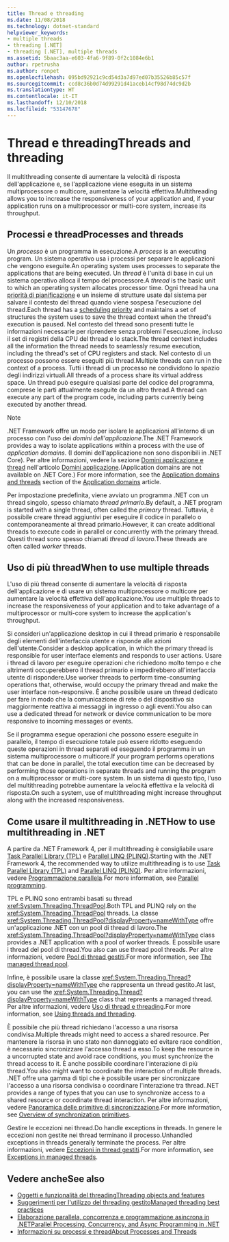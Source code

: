 ```yaml
---
title: Thread e threading
ms.date: 11/08/2018
ms.technology: dotnet-standard
helpviewer_keywords:
- multiple threads
- threading [.NET]
- threading [.NET], multiple threads
ms.assetid: 5baac3aa-e603-4fa6-9f89-0f2c1084e6b1
author: rpetrusha
ms.author: ronpet
ms.openlocfilehash: 095bd92921c9cd54d3a7d97ed07b35526b85c57f
ms.sourcegitcommit: ccd8c36b0d74d99291d41aceb14cf98d74dc9d2b
ms.translationtype: HT
ms.contentlocale: it-IT
ms.lasthandoff: 12/10/2018
ms.locfileid: "53147678"
---
```

# <a name="threads-and-threading"></a><span data-ttu-id="48855-102">Thread e threading</span><span class="sxs-lookup"><span data-stu-id="48855-102">Threads and threading</span></span>

<span data-ttu-id="48855-103">Il multithreading consente di aumentare la velocità di risposta dell'applicazione e, se l'applicazione viene eseguita in un sistema multiprocessore o multicore, aumentare la velocità effettiva.</span><span class="sxs-lookup"><span data-stu-id="48855-103">Multithreading allows you to increase the responsiveness of your application and, if your application runs on a multiprocessor or multi-core system, increase its throughput.</span></span>

## <a name="processes-and-threads"></a><span data-ttu-id="48855-104">Processi e thread</span><span class="sxs-lookup"><span data-stu-id="48855-104">Processes and threads</span></span>

<span data-ttu-id="48855-105">Un *processo* è un programma in esecuzione.</span><span class="sxs-lookup"><span data-stu-id="48855-105">A *process* is an executing program.</span></span> <span data-ttu-id="48855-106">Un sistema operativo usa i processi per separare le applicazioni che vengono eseguite.</span><span class="sxs-lookup"><span data-stu-id="48855-106">An operating system uses processes to separate the applications that are being executed.</span></span> <span data-ttu-id="48855-107">Un *thread* è l'unità di base in cui un sistema operativo alloca il tempo del processore.</span><span class="sxs-lookup"><span data-stu-id="48855-107">A *thread* is the basic unit to which an operating system allocates processor time.</span></span> <span data-ttu-id="48855-108">Ogni thread ha una [priorità di pianificazione](scheduling-threads.md) e un insieme di strutture usate dal sistema per salvare il contesto del thread quando viene sospesa l'esecuzione del thread.</span><span class="sxs-lookup"><span data-stu-id="48855-108">Each thread has a [scheduling priority](scheduling-threads.md) and maintains a set of structures the system uses to save the thread context when the thread's execution is paused.</span></span> <span data-ttu-id="48855-109">Nel contesto del thread sono presenti tutte le informazioni necessarie per riprendere senza problemi l'esecuzione, incluso il set di registri della CPU del thread e lo stack.</span><span class="sxs-lookup"><span data-stu-id="48855-109">The thread context includes all the information the thread needs to seamlessly resume execution, including the thread's set of CPU registers and stack.</span></span> <span data-ttu-id="48855-110">Nel contesto di un processo possono essere eseguiti più thread.</span><span class="sxs-lookup"><span data-stu-id="48855-110">Multiple threads can run in the context of a process.</span></span> <span data-ttu-id="48855-111">Tutti i thread di un processo ne condividono lo spazio degli indirizzi virtuali.</span><span class="sxs-lookup"><span data-stu-id="48855-111">All threads of a process share its virtual address space.</span></span> <span data-ttu-id="48855-112">Un thread può eseguire qualsiasi parte del codice del programma, comprese le parti attualmente eseguite da un altro thread.</span><span class="sxs-lookup"><span data-stu-id="48855-112">A thread can execute any part of the program code, including parts currently being executed by another thread.</span></span>

> [!NOTE]
> <span data-ttu-id="48855-113">.NET Framework offre un modo per isolare le applicazioni all'interno di un processo con l'uso dei *domini dell'applicazione*.</span><span class="sxs-lookup"><span data-stu-id="48855-113">The .NET Framework provides a way to isolate applications within a process with the use of *application domains*.</span></span> <span data-ttu-id="48855-114">(I domini dell'applicazione non sono disponibili in .NET Core). Per altre informazioni, vedere la sezione [Domini applicazione e thread](../../framework/app-domains/application-domains.md#application-domains-and-threads) nell'articolo [Domini applicazione](../../framework/app-domains/application-domains.md).</span><span class="sxs-lookup"><span data-stu-id="48855-114">(Application domains are not available on .NET Core.) For more information, see the [Application domains and threads](../../framework/app-domains/application-domains.md#application-domains-and-threads) section of the [Application domains](../../framework/app-domains/application-domains.md) article.</span></span>

<span data-ttu-id="48855-115">Per impostazione predefinita, viene avviato un programma .NET con un thread singolo, spesso chiamato *thread primario*.</span><span class="sxs-lookup"><span data-stu-id="48855-115">By default, a .NET program is started with a single thread, often called the *primary* thread.</span></span> <span data-ttu-id="48855-116">Tuttavia, è possibile creare thread aggiuntivi per eseguire il codice in parallelo o contemporaneamente al thread primario.</span><span class="sxs-lookup"><span data-stu-id="48855-116">However, it can create additional threads to execute code in parallel or concurrently with the primary thread.</span></span> <span data-ttu-id="48855-117">Questi thread sono spesso chiamati *thread di lavoro*.</span><span class="sxs-lookup"><span data-stu-id="48855-117">These threads are often called *worker* threads.</span></span>

## <a name="when-to-use-multiple-threads"></a><span data-ttu-id="48855-118">Uso di più thread</span><span class="sxs-lookup"><span data-stu-id="48855-118">When to use multiple threads</span></span>

<span data-ttu-id="48855-119">L'uso di più thread consente di aumentare la velocità di risposta dell'applicazione e di usare un sistema multiprocessore o multicore per aumentare la velocità effettiva dell'applicazione.</span><span class="sxs-lookup"><span data-stu-id="48855-119">You use multiple threads to increase the responsiveness of your application and to take advantage of a multiprocessor or multi-core system to increase the application's throughput.</span></span>

<span data-ttu-id="48855-120">Si consideri un'applicazione desktop in cui il thread primario è responsabile degli elementi dell'interfaccia utente e risponde alle azioni dell'utente.</span><span class="sxs-lookup"><span data-stu-id="48855-120">Consider a desktop application, in which the primary thread is responsible for user interface elements and responds to user actions.</span></span> <span data-ttu-id="48855-121">Usare i thread di lavoro per eseguire operazioni che richiedono molto tempo e che altrimenti occuperebbero il thread primario e impedirebbero all'interfaccia utente di rispondere.</span><span class="sxs-lookup"><span data-stu-id="48855-121">Use worker threads to perform time-consuming operations that, otherwise, would occupy the primary thread and make the user interface non-responsive.</span></span> <span data-ttu-id="48855-122">È anche possibile usare un thread dedicato per fare in modo che la comunicazione di rete o del dispositivo sia maggiormente reattiva ai messaggi in ingresso o agli eventi.</span><span class="sxs-lookup"><span data-stu-id="48855-122">You also can use a dedicated thread for network or device communication to be more responsive to incoming messages or events.</span></span>

<span data-ttu-id="48855-123">Se il programma esegue operazioni che possono essere eseguite in parallelo, il tempo di esecuzione totale può essere ridotto eseguendo queste operazioni in thread separati ed eseguendo il programma in un sistema multiprocessore o multicore.</span><span class="sxs-lookup"><span data-stu-id="48855-123">If your program performs operations that can be done in parallel, the total execution time can be decreased by performing those operations in separate threads and running the program on a multiprocessor or multi-core system.</span></span> <span data-ttu-id="48855-124">In un sistema di questo tipo, l'uso del multithreading potrebbe aumentare la velocità effettiva e la velocità di risposta.</span><span class="sxs-lookup"><span data-stu-id="48855-124">On such a system, use of multithreading might increase throughput along with the increased responsiveness.</span></span>

## <a name="how-to-use-multithreading-in-net"></a><span data-ttu-id="48855-125">Come usare il multithreading in .NET</span><span class="sxs-lookup"><span data-stu-id="48855-125">How to use multithreading in .NET</span></span>

<span data-ttu-id="48855-126">A partire da .NET Framework 4, per il multithreading è consigliabile usare [Task Parallel Library (TPL)](../parallel-programming/task-parallel-library-tpl.md) e [Parallel LINQ (PLINQ)](../parallel-programming/parallel-linq-plinq.md).</span><span class="sxs-lookup"><span data-stu-id="48855-126">Starting with the .NET Framework 4, the recommended way to utilize multithreading is to use [Task Parallel Library (TPL)](../parallel-programming/task-parallel-library-tpl.md) and [Parallel LINQ (PLINQ)](../parallel-programming/parallel-linq-plinq.md).</span></span> <span data-ttu-id="48855-127">Per altre informazioni, vedere [Programmazione parallela](../parallel-programming/index.md).</span><span class="sxs-lookup"><span data-stu-id="48855-127">For more information, see [Parallel programming](../parallel-programming/index.md).</span></span>

<span data-ttu-id="48855-128">TPL e PLINQ sono entrambi basati su thread <xref:System.Threading.ThreadPool>.</span><span class="sxs-lookup"><span data-stu-id="48855-128">Both TPL and PLINQ rely on the <xref:System.Threading.ThreadPool> threads.</span></span> <span data-ttu-id="48855-129">La classe <xref:System.Threading.ThreadPool?displayProperty=nameWithType> offre un'applicazione .NET con un pool di thread di lavoro.</span><span class="sxs-lookup"><span data-stu-id="48855-129">The <xref:System.Threading.ThreadPool?displayProperty=nameWithType> class provides a .NET application with a pool of worker threads.</span></span> <span data-ttu-id="48855-130">È possibile usare i thread del pool di thread.</span><span class="sxs-lookup"><span data-stu-id="48855-130">You also can use thread pool threads.</span></span> <span data-ttu-id="48855-131">Per altre informazioni, vedere [Pool di thread gestiti](the-managed-thread-pool.md).</span><span class="sxs-lookup"><span data-stu-id="48855-131">For more information, see [The managed thread pool](the-managed-thread-pool.md).</span></span>

<span data-ttu-id="48855-132">Infine, è possibile usare la classe <xref:System.Threading.Thread?displayProperty=nameWithType> che rappresenta un thread gestito.</span><span class="sxs-lookup"><span data-stu-id="48855-132">At last, you can use the <xref:System.Threading.Thread?displayProperty=nameWithType> class that represents a managed thread.</span></span> <span data-ttu-id="48855-133">Per altre informazioni, vedere [Uso di thread e threading](using-threads-and-threading.md).</span><span class="sxs-lookup"><span data-stu-id="48855-133">For more information, see [Using threads and threading](using-threads-and-threading.md).</span></span>

<span data-ttu-id="48855-134">È possibile che più thread richiedano l'accesso a una risorsa condivisa.</span><span class="sxs-lookup"><span data-stu-id="48855-134">Multiple threads might need to access a shared resource.</span></span> <span data-ttu-id="48855-135">Per mantenere la risorsa in uno stato non danneggiato ed evitare race condition, è necessario sincronizzare l'accesso thread a esso.</span><span class="sxs-lookup"><span data-stu-id="48855-135">To keep the resource in a uncorrupted state and avoid race conditions, you must synchronize the thread access to it.</span></span> <span data-ttu-id="48855-136">È anche possibile coordinare l'interazione di più thread.</span><span class="sxs-lookup"><span data-stu-id="48855-136">You also might want to coordinate the interaction of multiple threads.</span></span> <span data-ttu-id="48855-137">.NET offre una gamma di tipi che è possibile usare per sincronizzare l'accesso a una risorsa condivisa o coordinare l'interazione tra thread.</span><span class="sxs-lookup"><span data-stu-id="48855-137">.NET provides a range of types that you can use to synchronize access to a shared resource or coordinate thread interaction.</span></span> <span data-ttu-id="48855-138">Per altre informazioni, vedere [Panoramica delle primitive di sincronizzazione](overview-of-synchronization-primitives.md).</span><span class="sxs-lookup"><span data-stu-id="48855-138">For more information, see [Overview of synchronization primitives](overview-of-synchronization-primitives.md).</span></span>

<span data-ttu-id="48855-139">Gestire le eccezioni nei thread.</span><span class="sxs-lookup"><span data-stu-id="48855-139">Do handle exceptions in threads.</span></span> <span data-ttu-id="48855-140">In genere le eccezioni non gestite nei thread terminano il processo.</span><span class="sxs-lookup"><span data-stu-id="48855-140">Unhandled exceptions in threads generally terminate the process.</span></span> <span data-ttu-id="48855-141">Per altre informazioni, vedere [Eccezioni in thread gestiti](exceptions-in-managed-threads.md).</span><span class="sxs-lookup"><span data-stu-id="48855-141">For more information, see [Exceptions in managed threads](exceptions-in-managed-threads.md).</span></span>

## <a name="see-also"></a><span data-ttu-id="48855-142">Vedere anche</span><span class="sxs-lookup"><span data-stu-id="48855-142">See also</span></span>

- [<span data-ttu-id="48855-143">Oggetti e funzionalità del threading</span><span class="sxs-lookup"><span data-stu-id="48855-143">Threading objects and features</span></span>](threading-objects-and-features.md)
- [<span data-ttu-id="48855-144">Suggerimenti per l'utilizzo del threading gestito</span><span class="sxs-lookup"><span data-stu-id="48855-144">Managed threading best practices</span></span>](managed-threading-best-practices.md)
- [<span data-ttu-id="48855-145">Elaborazione parallela, concorrenza e programmazione asincrona in .NET</span><span class="sxs-lookup"><span data-stu-id="48855-145">Parallel Processing, Concurrency, and Async Programming in .NET</span></span>](../parallel-processing-and-concurrency.md)
- [<span data-ttu-id="48855-146">Informazioni su processi e thread</span><span class="sxs-lookup"><span data-stu-id="48855-146">About Processes and Threads</span></span>](/windows/desktop/procthread/about-processes-and-threads)